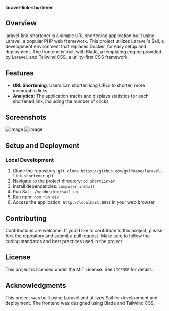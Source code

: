 **laravel-link-shortener**

**Overview**
-----------

laravel-link-shortener is a simple URL shortening application built using Laravel, a popular PHP web framework. This project utilizes Laravel's Sail, a development environment that replaces Docker, for easy setup and deployment. The frontend is built with Blade, a templating engine provided by Laravel, and Tailwind CSS, a utility-first CSS framework.

**Features**
------------

- **URL Shortening**: Users can shorten long URLs to shorter, more memorable links.
- **Analytics**: The application tracks and displays statistics for each shortened link, including the number of clicks

**Screenshots**
------------

![image](https://github.com/gxldmane/laravel-link-shortener/assets/86232485/88a167ce-cad7-41f0-9e8c-71cc081f4d72)
![image](https://github.com/gxldmane/laravel-link-shortener/assets/86232485/6b982b80-5692-411d-b4cb-31400eb861db)

**Setup and Deployment**
-------------------------

### Local Development

1. Clone the repository: `git clone https://github.com/gxldmane/laravel-link-shortener.git`
2. Navigate to the project directory: `cd ShortLinker`
3. Install dependencies: `composer install`
4. Run Sail: `./vendor/bin/sail up`
5. Run npm: `npm run dev`
6. Access the application: `http://localhost:8081` in your web browser

**Contributing**
--------------

Contributions are welcome. If you'd like to contribute to this project, please fork the repository and submit a pull request. Make sure to follow the coding standards and best practices used in the project.

**License**
---------

This project is licensed under the MIT License. See `LICENSE` for details.

**Acknowledgments**
----------------

This project was built using Laravel and utilizes Sail for development and deployment. The frontend was designed using Blade and Tailwind CSS.
